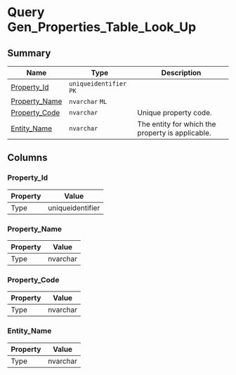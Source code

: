 # Query Gen_Properties_Table_Look_Up


## Summary

| Name | Type | Description |
| - | - | --- |
|[Property_Id](#property_id)|`uniqueidentifier` `PK`||
|[Property_Name](#property_name)|`nvarchar` `ML`||
|[Property_Code](#property_code)|`nvarchar` |Unique property code.|
|[Entity_Name](#entity_name)|`nvarchar` |The entity for which the property is applicable.|

## Columns

### Property_Id

| Property | Value |
| - | - |
|Type|uniqueidentifier|

### Property_Name

| Property | Value |
| - | - |
|Type|nvarchar|

### Property_Code

| Property | Value |
| - | - |
|Type|nvarchar|

### Entity_Name

| Property | Value |
| - | - |
|Type|nvarchar|


